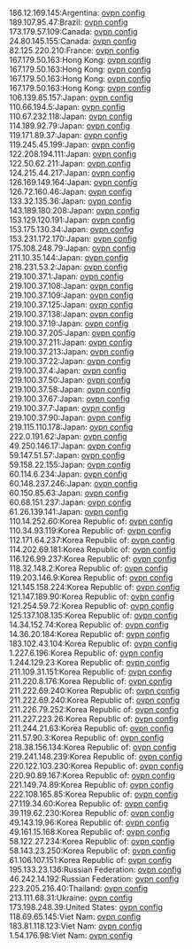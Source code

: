 186.12.169.145:Argentina: [ovpn config](vpn/186_12_169_145.ovpn)  
189.107.95.47:Brazil: [ovpn config](vpn/189_107_95_47.ovpn)  
173.179.57.109:Canada: [ovpn config](vpn/173_179_57_109.ovpn)  
24.80.145.155:Canada: [ovpn config](vpn/24_80_145_155.ovpn)  
82.125.220.210:France: [ovpn config](vpn/82_125_220_210.ovpn)  
167.179.50.163:Hong Kong: [ovpn config](vpn/167_179_50_163.ovpn)  
167.179.50.163:Hong Kong: [ovpn config](vpn/167_179_50_163.ovpn)  
167.179.50.163:Hong Kong: [ovpn config](vpn/167_179_50_163.ovpn)  
167.179.50.163:Hong Kong: [ovpn config](vpn/167_179_50_163.ovpn)  
106.139.85.157:Japan: [ovpn config](vpn/106_139_85_157.ovpn)  
110.66.194.5:Japan: [ovpn config](vpn/110_66_194_5.ovpn)  
110.67.232.118:Japan: [ovpn config](vpn/110_67_232_118.ovpn)  
114.189.92.79:Japan: [ovpn config](vpn/114_189_92_79.ovpn)  
119.171.89.37:Japan: [ovpn config](vpn/119_171_89_37.ovpn)  
119.245.45.199:Japan: [ovpn config](vpn/119_245_45_199.ovpn)  
122.208.194.111:Japan: [ovpn config](vpn/122_208_194_111.ovpn)  
122.50.62.211:Japan: [ovpn config](vpn/122_50_62_211.ovpn)  
124.215.44.217:Japan: [ovpn config](vpn/124_215_44_217.ovpn)  
126.169.149.164:Japan: [ovpn config](vpn/126_169_149_164.ovpn)  
126.72.160.46:Japan: [ovpn config](vpn/126_72_160_46.ovpn)  
133.32.135.36:Japan: [ovpn config](vpn/133_32_135_36.ovpn)  
143.189.180.208:Japan: [ovpn config](vpn/143_189_180_208.ovpn)  
153.129.120.191:Japan: [ovpn config](vpn/153_129_120_191.ovpn)  
153.175.130.34:Japan: [ovpn config](vpn/153_175_130_34.ovpn)  
153.231.172.170:Japan: [ovpn config](vpn/153_231_172_170.ovpn)  
175.108.248.79:Japan: [ovpn config](vpn/175_108_248_79.ovpn)  
211.10.35.144:Japan: [ovpn config](vpn/211_10_35_144.ovpn)  
218.231.53.2:Japan: [ovpn config](vpn/218_231_53_2.ovpn)  
219.100.37.1:Japan: [ovpn config](vpn/219_100_37_1.ovpn)  
219.100.37.108:Japan: [ovpn config](vpn/219_100_37_108.ovpn)  
219.100.37.109:Japan: [ovpn config](vpn/219_100_37_109.ovpn)  
219.100.37.125:Japan: [ovpn config](vpn/219_100_37_125.ovpn)  
219.100.37.138:Japan: [ovpn config](vpn/219_100_37_138.ovpn)  
219.100.37.19:Japan: [ovpn config](vpn/219_100_37_19.ovpn)  
219.100.37.205:Japan: [ovpn config](vpn/219_100_37_205.ovpn)  
219.100.37.211:Japan: [ovpn config](vpn/219_100_37_211.ovpn)  
219.100.37.213:Japan: [ovpn config](vpn/219_100_37_213.ovpn)  
219.100.37.22:Japan: [ovpn config](vpn/219_100_37_22.ovpn)  
219.100.37.4:Japan: [ovpn config](vpn/219_100_37_4.ovpn)  
219.100.37.50:Japan: [ovpn config](vpn/219_100_37_50.ovpn)  
219.100.37.58:Japan: [ovpn config](vpn/219_100_37_58.ovpn)  
219.100.37.67:Japan: [ovpn config](vpn/219_100_37_67.ovpn)  
219.100.37.7:Japan: [ovpn config](vpn/219_100_37_7.ovpn)  
219.100.37.90:Japan: [ovpn config](vpn/219_100_37_90.ovpn)  
219.115.110.178:Japan: [ovpn config](vpn/219_115_110_178.ovpn)  
222.0.191.62:Japan: [ovpn config](vpn/222_0_191_62.ovpn)  
49.250.146.17:Japan: [ovpn config](vpn/49_250_146_17.ovpn)  
59.147.51.57:Japan: [ovpn config](vpn/59_147_51_57.ovpn)  
59.158.22.155:Japan: [ovpn config](vpn/59_158_22_155.ovpn)  
60.114.6.234:Japan: [ovpn config](vpn/60_114_6_234.ovpn)  
60.148.237.246:Japan: [ovpn config](vpn/60_148_237_246.ovpn)  
60.150.85.63:Japan: [ovpn config](vpn/60_150_85_63.ovpn)  
60.68.151.237:Japan: [ovpn config](vpn/60_68_151_237.ovpn)  
61.26.139.141:Japan: [ovpn config](vpn/61_26_139_141.ovpn)  
110.14.252.60:Korea Republic of: [ovpn config](vpn/110_14_252_60.ovpn)  
110.34.93.119:Korea Republic of: [ovpn config](vpn/110_34_93_119.ovpn)  
112.171.64.237:Korea Republic of: [ovpn config](vpn/112_171_64_237.ovpn)  
114.202.69.181:Korea Republic of: [ovpn config](vpn/114_202_69_181.ovpn)  
116.126.99.237:Korea Republic of: [ovpn config](vpn/116_126_99_237.ovpn)  
118.32.148.2:Korea Republic of: [ovpn config](vpn/118_32_148_2.ovpn)  
119.203.146.9:Korea Republic of: [ovpn config](vpn/119_203_146_9.ovpn)  
121.145.158.224:Korea Republic of: [ovpn config](vpn/121_145_158_224.ovpn)  
121.147.189.90:Korea Republic of: [ovpn config](vpn/121_147_189_90.ovpn)  
121.254.59.72:Korea Republic of: [ovpn config](vpn/121_254_59_72.ovpn)  
125.137.108.135:Korea Republic of: [ovpn config](vpn/125_137_108_135.ovpn)  
14.34.152.74:Korea Republic of: [ovpn config](vpn/14_34_152_74.ovpn)  
14.36.20.184:Korea Republic of: [ovpn config](vpn/14_36_20_184.ovpn)  
183.102.43.104:Korea Republic of: [ovpn config](vpn/183_102_43_104.ovpn)  
1.227.6.196:Korea Republic of: [ovpn config](vpn/1_227_6_196.ovpn)  
1.244.129.23:Korea Republic of: [ovpn config](vpn/1_244_129_23.ovpn)  
211.109.31.151:Korea Republic of: [ovpn config](vpn/211_109_31_151.ovpn)  
211.220.8.176:Korea Republic of: [ovpn config](vpn/211_220_8_176.ovpn)  
211.222.69.240:Korea Republic of: [ovpn config](vpn/211_222_69_240.ovpn)  
211.222.69.240:Korea Republic of: [ovpn config](vpn/211_222_69_240.ovpn)  
211.226.79.252:Korea Republic of: [ovpn config](vpn/211_226_79_252.ovpn)  
211.227.223.26:Korea Republic of: [ovpn config](vpn/211_227_223_26.ovpn)  
211.244.21.63:Korea Republic of: [ovpn config](vpn/211_244_21_63.ovpn)  
211.57.90.3:Korea Republic of: [ovpn config](vpn/211_57_90_3.ovpn)  
218.38.156.134:Korea Republic of: [ovpn config](vpn/218_38_156_134.ovpn)  
219.241.148.239:Korea Republic of: [ovpn config](vpn/219_241_148_239.ovpn)  
220.122.103.230:Korea Republic of: [ovpn config](vpn/220_122_103_230.ovpn)  
220.90.89.167:Korea Republic of: [ovpn config](vpn/220_90_89_167.ovpn)  
221.149.74.89:Korea Republic of: [ovpn config](vpn/221_149_74_89.ovpn)  
222.108.165.85:Korea Republic of: [ovpn config](vpn/222_108_165_85.ovpn)  
27.119.34.60:Korea Republic of: [ovpn config](vpn/27_119_34_60.ovpn)  
39.119.62.230:Korea Republic of: [ovpn config](vpn/39_119_62_230.ovpn)  
49.143.19.96:Korea Republic of: [ovpn config](vpn/49_143_19_96.ovpn)  
49.161.15.168:Korea Republic of: [ovpn config](vpn/49_161_15_168.ovpn)  
58.122.27.234:Korea Republic of: [ovpn config](vpn/58_122_27_234.ovpn)  
58.143.23.250:Korea Republic of: [ovpn config](vpn/58_143_23_250.ovpn)  
61.106.107.151:Korea Republic of: [ovpn config](vpn/61_106_107_151.ovpn)  
195.133.23.136:Russian Federation: [ovpn config](vpn/195_133_23_136.ovpn)  
46.242.14.192:Russian Federation: [ovpn config](vpn/46_242_14_192.ovpn)  
223.205.216.40:Thailand: [ovpn config](vpn/223_205_216_40.ovpn)  
213.111.68.31:Ukraine: [ovpn config](vpn/213_111_68_31.ovpn)  
173.198.248.39:United States: [ovpn config](vpn/173_198_248_39.ovpn)  
118.69.65.145:Viet Nam: [ovpn config](vpn/118_69_65_145.ovpn)  
183.81.118.123:Viet Nam: [ovpn config](vpn/183_81_118_123.ovpn)  
1.54.176.98:Viet Nam: [ovpn config](vpn/1_54_176_98.ovpn)  
